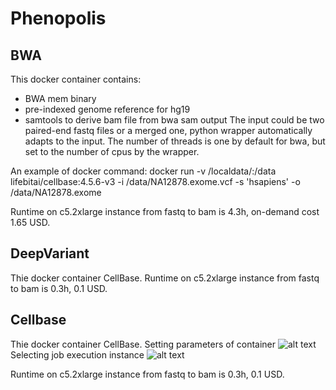 # Phenopolis 

## BWA 
This docker container contains:
* BWA mem binary
* pre-indexed genome reference for hg19
* samtools to derive bam file from bwa sam output 
The input could be two paired-end fastq files or a merged one, python wrapper automatically adapts to the input.
The number of threads is one by default for bwa, but set to the number of cpus by the wrapper.

An example of docker command: docker run -v /localdata/:/data lifebitai/cellbase:4.5.6-v3  -i /data/NA12878.exome.vcf -s 'hsapiens' -o /data/NA12878.exome 

Runtime on c5.2xlarge instance from fastq to bam is 4.3h, on-demand cost 1.65 USD.

## DeepVariant 
Thie docker container CellBase.
Runtime on c5.2xlarge instance from fastq to bam is 0.3h, 0.1 USD.


## Cellbase 
Thie docker container CellBase.
Setting parameters of container 
![alt text](https://github.com/lifebit-ai/Phenopolis/edit/master/cellbase1.png "")
Selecting job execution instance
![alt text](https://github.com/lifebit-ai/Phenopolis/edit/master/cellbase2.png "")

Runtime on c5.2xlarge instance from fastq to bam is 0.3h, 0.1 USD.
